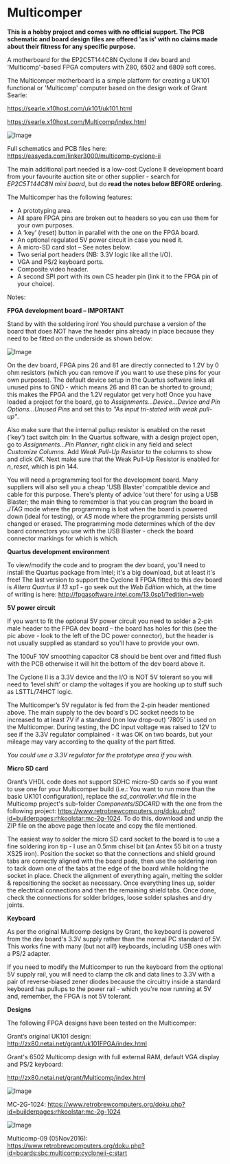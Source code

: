 # Multicomper

**This is a hobby project and comes with no official support. The PCB schematic and board design files are offered 'as is' with no claims made about their fitness for any specific purpose.**  

A motherboard for the EP2C5T144C8N Cyclone II dev board and 'Multicomp'-based FPGA computers with Z80, 6502 and 6809 soft cores.

The Multicomper motherboard is a simple platform for creating a UK101 functional or 'Multicomp' computer based on the design work of Grant Searle: 

https://searle.x10host.com/uk101/uk101.html

https://searle.x10host.com/Multicomp/index.html

![Image](zp-mcomper0.png)

Full schematics and PCB files here: https://easyeda.com/linker3000/multicomp-cyclone-ii

The main additional part needed is a low-cost Cyclone II development board from your favourite auction site or other supplier - search for *EP2C5T144C8N mini board*, but do **read the notes below BEFORE ordering**.

The Multicomper has the following features:

* A prototyping area.
* All spare FPGA pins are broken out to headers so you can use them for your own purposes.
* A ‘key’ (reset) button in parallel with the one on the FPGA board.
* An optional regulated 5V power circuit in case you need it.
* A micro-SD card slot – See notes below.
* Two serial port headers (NB: 3.3V logic like all the I/O).
* VGA and PS/2 keyboard ports.
* Composite video header.
* A second SPI port with its own CS header pin (link it to the FPGA pin of your choice).

Notes:

**FPGA development board – IMPORTANT**

Stand by with the soldering iron! You should purchase a version of the board that does NOT have the header pins already in place because they need to be fitted on the underside as shown below:

![Image](zp-mcomper1.png)

On the dev board, FPGA pins 26 and 81 are directly connected to 1.2V by 0 ohm resistors (which you can remove if you want to use these pins for your own purposes). The default device setup in the Quartus software links all unused pins to GND - which means 26 and 81 can be shorted to ground; this makes the FPGA and the 1.2V regulator get very hot! Once you have loaded a project for the board, go to *Assignments...Device...Device and Pin Options...Unused Pins* and set this to *"As input tri-stated with weak pull-up"*.

Also make sure that the internal pullup resistor is enabled on the reset ('key') tact switch pin: In the Quartus software, with a design project open, go to *Assignments...Pin Planner*, right click in any field and select *Customize Columns*. Add *Weak Pull-Up Resistor* to the columns to show and click *OK*. Next make sure that the Weak Pull-Up Resistor is enabled for *n_reset*, which is pin 144.

You will need a programming tool for the development board. Many suppliers will also sell you a cheap 'USB Blaster' compatible device and cable for this purpose. There's plenty of advice 'out there' for using a USB Blaster; the main thing to remember is that you can program the board in *JTAG* mode where the programming is lost when the board is powered down (ideal for testing), or *AS* mode where the programming persists until changed or erased. The programming mode determines which of the dev board connectors you use with the USB Blaster - check the board connector markings for which is which. 

**Quartus development environment**

To view/modify the code and to program the dev board, you'll need to install the Quartus package from Intel; it's a big download, but at least it's free! The last version to support the Cyclone II FPGA fitted to this dev board is *Altera Quartus II 13 sp1* - go seek out the *Web Edition* which, at the time of writing is here: http://fpgasoftware.intel.com/13.0sp1/?edition=web

**5V power circuit**

If you want to fit the optional 5V power circuit you need to solder a 2-pin male header to the FPGA dev board – the board has holes for this (see the pic above - look to the left of the DC power connector), but the header is not usually supplied as standard so you'll have to provide your own.

The 100uF 10V smoothing capacitor C8 should be bent over and fitted flush with the PCB otherwise it will hit the bottom of the dev board above it.

The Cyclone II is a 3.3V device and the I/O is NOT 5V tolerant so you will need to ‘level shift’ or clamp the voltages if you are hooking up to stuff such as LSTTL/74HCT logic.

The Multicomper’s 5V regulator is fed from the 2-pin header mentioned above. The main supply to the dev board's DC socket needs to be increased to at least 7V if a standard (non low drop-out) ‘7805’ is used on the Multicomper. During testing, the DC input voltage was raised to 12V to see if the 3.3V regulator complained - it was OK on two boards,  but your mileage may vary according to the quality of the part fitted.

 *You could use a 3.3V regulator for the prototype area if you wish.*

**Micro SD card**

Grant’s VHDL code does not support SDHC micro-SD cards so if you want to use one for your Multicomper build (i.e.: You want to run more than the basic UK101 configuration), replace the *sd_controller.vhd* file in the Multicomp project's sub-folder *Components/SDCARD* with the one from the following project: https://www.retrobrewcomputers.org/doku.php?id=builderpages:rhkoolstar:mc-2g-1024. To do this, download and unzip the ZIP file on the above page then locate and copy the file mentioned.

The easiest way to solder the micro SD card socket to the board is to use a fine soldering iron tip - I use an 0.5mm chisel bit (an Antex 55 bit on a trusty XS25 iron). Position the socket so that the connections and shield ground tabs are correctly aligned with the board pads, then use the soldering iron to tack down one of the tabs at the edge of the board while holding the socket in place. Check the alignment of everything again, melting the solder & repositioning the socket as necessary. Once everything lines up, solder the electrical connections and then the remaining shield tabs. Once done, check the connections for solder bridges, loose solder splashes and dry joints.

**Keyboard**

As per the original Multicomp designs by Grant, the keyboard is powered from the dev board's 3.3V supply rather than the normal PC standard of 5V. This works fine with many (but not all!) keyboards, including USB ones with a PS/2 adapter.

If you need to modify the Multicomper to run the keyboard from the optional 5V supply rail, you will need to clamp the clk and data lines to 3.3V with a pair of reverse-biased zener diodes because the circuitry inside a standard keyboard has pullups to the power rail - which you're now running at 5V and, remember, the FPGA is not 5V tolerant.

**Designs**

The following FPGA designs have been tested on the Multicomper:

Grant’s original UK101 design: http://zx80.netai.net/grant/uk101FPGA/index.html

Grant's 6502 Multicomp design with full external RAM, default VGA display and PS/2 keyboard: 

  http://zx80.netai.net/grant/Multicomp/index.html
  
![Image](zp-65021.png)

MC-2G-1024: https://www.retrobrewcomputers.org/doku.php?id=builderpages:rhkoolstar:mc-2g-1024

![Image](zp-mcomper2.png)

Multicomp-09 (05Nov2016): https://www.retrobrewcomputers.org/doku.php?id=boards:sbc:multicomp:cycloneii-c:start
